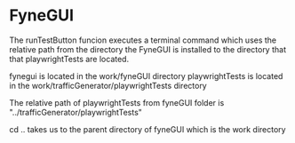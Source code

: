 # FyneGUI

The runTestButton funcion executes a terminal command which uses the relative path from the directory the FyneGUI is installed to the directory that 
that playwrightTests are located.

fynegui is located in the work/fyneGUI directory
playwrightTests is located in the work/trafficGenerator/playwrightTests directory

The relative path of playwrightTests from fyneGUI folder is "../trafficGenerator/playwrightTests"

cd .. takes us to the parent directory of fyneGUI which is the work directory

